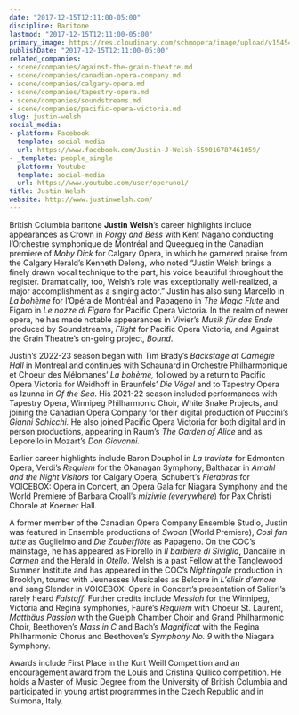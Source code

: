 ```yaml
---
date: "2017-12-15T12:11:00-05:00"
discipline: Baritone
lastmod: "2017-12-15T12:11:00-05:00"
primary_image: https://res.cloudinary.com/schmopera/image/upload/v1545409169/media/webhook-uploads/1513357759438/Justin%20New%20headshot%20for%20web.jpg.jpg
publishDate: "2017-12-15T12:11:00-05:00"
related_companies:
- scene/companies/against-the-grain-theatre.md
- scene/companies/canadian-opera-company.md
- scene/companies/calgary-opera.md
- scene/companies/tapestry-opera.md
- scene/companies/soundstreams.md
- scene/companies/pacific-opera-victoria.md
slug: justin-welsh
social_media:
- platform: Facebook
  template: social-media
  url: https://www.facebook.com/Justin-J-Welsh-559016787461059/
- _template: people_single
  platform: Youtube
  template: social-media
  url: https://www.youtube.com/user/operuno1/
title: Justin Welsh
website: http://www.justinwelsh.com/
---
```

British Columbia baritone **Justin Welsh**’s career highlights include appearances as Crown in _Porgy and Bess_ with Kent Nagano conducting l’Orchestre symphonique de Montréal and Queegueg in the Canadian premiere of _Moby Dick_ for Calgary Opera, in which he garnered praise from the Calgary Herald’s Kenneth Delong, who noted “Justin Welsh brings a finely drawn vocal technique to the part, his voice beautiful throughout the register. Dramatically, too, Welsh’s role was exceptionally well-realized, a major accomplishment as a singing actor.” Justin has also sung Marcello in _La bohème_ for l’Opéra de Montréal and Papageno in _The Magic Flute_ and Figaro in _Le nozze di Figaro_ for Pacific Opera Victoria. In the realm of newer opera, he has made notable appearances in Vivier’s _Musik für das Ende_ produced by Soundstreams, _Flight_ for Pacific Opera Victoria, and Against the Grain Theatre’s on-going project, _Bound_.

Justin’s 2022-23 season began with Tim Brady’s _Backstage at Carnegie Hall_ in Montreal and continues with Schaunard in Orchestre Philharmonique et Choeur des Mélomanes’ _La bohème,_ followed by a return to Pacific Opera Victoria for Weidhoff in Braunfels’ _Die Vögel_ and to Tapestry Opera as Izunna in _Of the Sea_. His 2021-22 season included performances with Tapestry Opera, Winnipeg Philharmonic Choir, White Snake Projects, and joining the Canadian Opera Company for their digital production of Puccini’s _Gianni Schicchi._ He also joined Pacific Opera Victoria for both digital and in person productions, appearing in Raum’s _The Garden of Alice_ and as Leporello in Mozart’s _Don Giovanni._

Earlier career highlights include Baron Douphol in _La traviata_ for Edmonton Opera, Verdi’s _Requiem_ for the Okanagan Symphony, Balthazar in _Amahl and the Night Visitors_ for Calgary Opera, Schubert’s _Fierabras_ for VOICEBOX: Opera in Concert, an Opera Gala for Niagara Symphony and the World Premiere of Barbara Croall’s _miziwie (everywhere_) for Pax Christi Chorale at Koerner Hall.

A former member of the Canadian Opera Company Ensemble Studio, Justin was featured in Ensemble productions of _Swoon_ (World Premiere), _Così fan tutte_ as Guglielmo and _Die Zauberflöte_ as Papageno. On the COC’s mainstage, he has appeared as Fiorello in _Il barbiere di Siviglia_, Dancaïre in _Carmen_ and the Herald in _Otello_. Welsh is a past Fellow at the Tanglewood Summer Institute and has appeared in the COC’s _Nightingale_ production in Brooklyn, toured with Jeunesses Musicales as Belcore in _L’elisir d’amore_ and sang Slender in VOICEBOX: Opera in Concert’s presentation of Salieri’s rarely heard _Falstaff_. Further credits include _Messiah_ for the Winnipeg, Victoria and Regina symphonies, Fauré’s _Requiem_ with Choeur St. Laurent, _Matthäus Passion_ with the Guelph Chamber Choir and Grand Philharmonic Choir, Beethoven’s _Mass in C_ and Bach’s _Magnificat_ with the Regina Philharmonic Chorus and Beethoven’s _Symphony No. 9_ with the Niagara Symphony.

Awards include First Place in the Kurt Weill Competition and an encouragement award from the Louis and Cristina Quilico competition. He holds a Master of Music Degree from the University of British Columbia and participated in young artist programmes in the Czech Republic and in Sulmona, Italy.